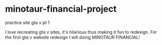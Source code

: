 # minotaur-financial-project
practice site gta v pt 1

I love recreating gta v sites, it's hilarious thus making it fun to redesign. For the first gta v website redesign I will doing MINOTAUR FINANCIAL! 
